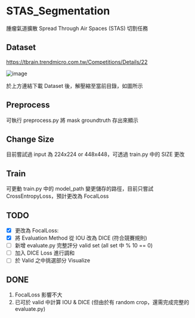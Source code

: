 # STAS_Segmentation
腫瘤氣道擴散 Spread Through Air Spaces (STAS) 切割任務

## Dataset 
https://tbrain.trendmicro.com.tw/Competitions/Details/22

![image](https://user-images.githubusercontent.com/50419632/164417685-a0a4a0ad-93cb-44db-b516-36958b2bf47f.png)

於上方連結下載 Dataset 後，解壓縮至當前目錄，如圖所示


## Preprocess
可執行 preprocess.py 將 mask groundtruth 存出來顯示

## Change Size
目前嘗試過 input 為 224x224 or 448x448，可透過 train.py 中的 SIZE 更改

## Train
可更動 train.py 中的 model_path 變更儲存的路徑，目前只嘗試 CrossEntropyLoss，預計更改為 FocalLoss

## TODO
- [x] 更改為 FocalLoss:
- [x] 將 Evaluation Method 從 IOU 改為 DICE (符合競賽規則)
- [ ] 新增 evaluate.py 完整評分 valid set (all set 中 % 10 == 0) 
- [ ] 加入 DICE Loss 進行調和
- [ ] 於 Valid 之中挑選部分 Visualize

## DONE
1. FocalLoss 影響不大
2. 已可於 valid 中計算 IOU & DICE (但由於有 random crop，還需完成完整的 evaluate.py)
